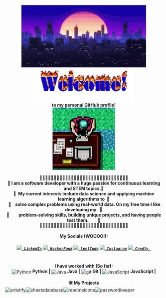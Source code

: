 <!--### Hi there 👋-->

<div align="center">
  <img src="https://github.com/ErnieLud/ErnieLud/blob/main/city-night.gif" alt="CityNight" align="center" width="400" height="200"/>
</div>

<div align="center">
<img src="https://github.com/ErnieLud/ErnieLud/blob/main/Welcome.gif" alt="Welcome" align="center">
</div>

<div align="center">
<b>to my personal GitHub profile!</b>
</div>
  
<div align="center">
<img src="https://raw.githubusercontent.com/ErnieLud/ErnieLud/main/biker-hotline-miami.gif" alt="Writing" align="center" width="200" height="200">
</div>

<div align="center"> <br/>
 🦴🦴🦴🦴🦴🦴🦴🦴🦴🦴🦴🦴🦴🦴🦴🦴🦴🦴🦴🦴🦴🦴🦴🦴🦴🦴🦴🦴🦴🦴🦴 <br/>
<b> 🦴 I am a software developer with a huge passion for continuous learning and STEM topics.🦴</b> <br/>
<b> 🦴‎ ‎ My current interests include data science and applying machine learning algorithms to‎ ‎ ‎🦴</b> <br/>
<b>‎ 🦴‎ ‎ ‎ ‎ solve complex problems using real-world data. On my free time I like developing my‎ ‎ ‎ ‎‎🦴 </b> <br/> 
<b> 🦴‎ ‎ ‎ ‎ ‎ ‎ ‎ ‎ ‎ problem-solving skills, building unique projects, and having people test them.‎ ‎ ‎ ‎ ‎ ‎ ‎ ‎ ‎ ‎🦴</b><br/> <!-- invisible char -->
  🦴🦴🦴🦴🦴🦴🦴🦴🦴🦴🦴🦴🦴🦴🦴🦴🦴🦴🦴🦴🦴🦴🦴🦴🦴🦴🦴🦴🦴🦴🦴 <br/>
</div>

<div align="center"> <br/>
<b> My Socials (WOOOO!): </b> <br/>
<h5 align="center">
  <code><a href="https://www.linkedin.com/in/ernie-sumoso" title="LinkedIn"><img width="22" src="images/linkedin.svg"> LinkedIn</a></code>
  <code><a href="https://www.hackerrank.com/profile/a20161018" title="HackerRank"><img width="22" src="images/hackerrank.png"> HackerRank</a></code>
  <code><a href="https://leetcode.com/u/ErnieFlakes/" title="LeetCode"><img width="22" src="images/leetcode.png"> LeetCode</a></code>
  <code><a href="https://www.instagram.com/ernieluds1403/" title="Instagram"><img width="22" src="images/instagram.svg"> Instagram</a></code>
  <code><a href="https://www.credly.com/users/ernie.ai" title="Credly"><img width="22" src="images/credly.svg"> Credly </a></code>
</h5>
</div>

<div align="center"> <br/>
<b> I have worked with (So far): </b> <br/>
<img align="center" alt="Python" height ="42px" src="https://raw.githubusercontent.com/rahul-jha98/github_readme_icons/main/language_and_tools/square/python/python.svg"> <b> Python  | </b>
<img align="center" alt="Java" height ="42px" src="https://raw.githubusercontent.com/rahul-jha98/github_readme_icons/main/language_and_tools/square/java/java.svg"> <b> Java  | </b>
<img align="center" alt="git" height='42px' src="https://raw.githubusercontent.com/rahul-jha98/github_readme_icons/main/language_and_tools/square/git-scm/git-scm.svg"> <b> Git  | </b>
<img align="center" alt="JavaScript" height ="42px"  src="https://raw.githubusercontent.com/rahul-jha98/github_readme_icons/main/language_and_tools/square/javascript/javascript.svg"> <b> JavaScript  | </b>
</div>


<div align="center"> <br/>
<b> 🛠️ My Projects </b> <br/>
<a href="https://github.com/rahul-jha98/Artistify.ai" target="_blank"> <img alt="artistify" src="./projects/artistify.svg" height="68" align="left"> </a>
<a href="https://github.com/rahul-jha98/sheets-database" target="_blank"> <img alt="sheetsdatabase" src="./projects/sheetsdatabase.svg"  height="68" align="left"> </a>
<a href="https://github.com/rahul-jha98/README_icons" target="_blank"> <img alt="readmeicons" src="./projects/readmeicons.svg" height="68" align="left"> </a>
<a href="https://github.com/rahul-jha98/PasswordKeeper" target="_blank"> <img alt="passwordkeeper" src="./projects/passwordkeeper.svg" height="68" align="left"> </a>
</div>


<!--
**ErnieSumoso/ErnieSumoso** is a ✨ _special_ ✨ repository because its `README.md` (this file) appears on your GitHub profile.

Here are some ideas to get you started:

- 🔭 I’m currently working on ...
- 🌱 I’m currently learning ...
- 👯 I’m looking to collaborate on ...
- 🤔 I’m looking for help with ...
- 💬 Ask me about ...
- 📫 How to reach me: ...
- 😄 Pronouns: ...
- ⚡ Fun fact: ...
-->
